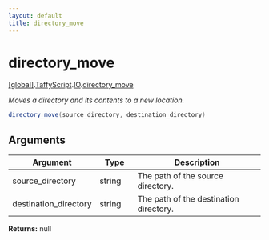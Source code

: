 ```yaml
---
layout: default
title: directory_move
---
```


# directory_move

[\[global\]]({{site.baseurl}}/docs/).[TaffyScript]({{site.baseurl}}/docs/TaffyScript/).[IO]({{site.baseurl}}/docs/TaffyScript/IO/).[directory_move]({{site.baseurl}}/docs/TaffyScript/IO/directory_move/)

_Moves a directory and its contents to a new location._

```cs
directory_move(source_directory, destination_directory)
```

## Arguments

<table>
  <col width="15%">
  <col width="15%">
  <thead>
    <tr>
      <th>Argument</th>
      <th>Type</th>
      <th>Description</th>
    </tr>
  </thead>
  <tbody>
    <tr>
      <td>source_directory</td>
      <td>string</td>
      <td>The path of the source directory.</td>
    </tr>
    <tr>
      <td>destination_directory</td>
      <td>string</td>
      <td>The path of the destination directory.</td>
    </tr>
  </tbody>
</table>

**Returns:** null

